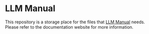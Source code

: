 # LLM Manual

This repository is a storage place for the files that [LLM Manual](https://pytorch.org/executorch/0.6/llm/getting-started) needs. Please refer to the documentation website for more information.
